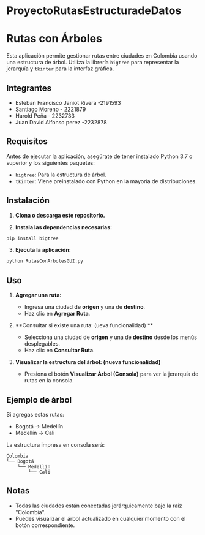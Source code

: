 # ProyectoRutasEstructuradeDatos

# Rutas con Árboles 

Esta aplicación permite gestionar rutas entre ciudades en Colombia usando una estructura de árbol. Utiliza la librería `bigtree` para representar la jerarquía y `tkinter` para la interfaz gráfica.


## Integrantes
- Esteban Francisco Janiot Rivera -2191593
- Santiago Moreno - 2221879
- Harold Peña - 2232733
- Juan David Alfonso perez -2232878



##  Requisitos

Antes de ejecutar la aplicación, asegúrate de tener instalado Python 3.7 o superior y los siguientes paquetes:

- `bigtree`: Para la estructura de árbol.
- `tkinter`: Viene preinstalado con Python en la mayoría de distribuciones.

##  Instalación

1. **Clona o descarga este repositorio.**

2. **Instala las dependencias necesarias:**

```bash
pip install bigtree
```

3. **Ejecuta la aplicación:**

```bash
python RutasConArbolesGUI.py
```

##  Uso

1. **Agregar una ruta:**
   - Ingresa una ciudad de **origen** y una de **destino**.
   - Haz clic en **Agregar Ruta**.

2. **Consultar si existe una ruta: (ueva funcionalidad) **
   - Selecciona una ciudad de **origen** y una de **destino** desde los menús desplegables.
   - Haz clic en **Consultar Ruta**.

3. **Visualizar la estructura del árbol: (nueva funcionalidad)**
   - Presiona el botón **Visualizar Árbol (Consola)** para ver la jerarquía de rutas en la consola.

##  Ejemplo de árbol

Si agregas estas rutas:
- Bogotá → Medellín  
- Medellín → Cali

La estructura impresa en consola será:

```
Colombia
└── Bogotá
    └── Medellín
        └── Cali
```

##  Notas

- Todas las ciudades están conectadas jerárquicamente bajo la raíz "Colombia".
- Puedes visualizar el árbol actualizado en cualquier momento con el botón correspondiente.
